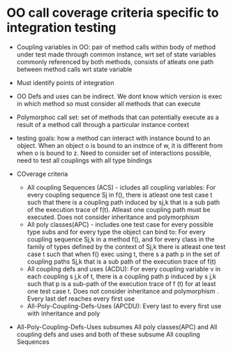 # OO call coverage criteria specific to integration testing  
* Coupling variables in OO: pair of method calls within body of method under test made through common instance, wrt set of state variables commonly referenced by both methods, consists of atleats one path between method calls wrt state variable  
* Must identify points of integration  
* OO Defs and uses can be indirect. We dont know which version is exec in which method so must consider all methods that can execute  
* Polymorphoc call set: set of methods that can potentially execute as a result of a method call through a particular instance context  
* testing goals: how a method can interact with instance bound to an object. When an object o is bound to an instnce of w, it is different from when o is bound to z. Need to consider set of interactions possible, need to test all couplings with all type bindings  
* COverage criteria  
  * All coupling Sequences (ACS) - icludes all coupling variables: For every coupling sequence Sj in f(), there is atleast one test case t such that there is a coupling path induced by sj,k that is a sub path of the execution trace of f(t). Atleast one coupling path must be executed. Does not consider inheritance and polymorphism  
  * All poly classes(APC) - includes one test case for every possible type subs and for every type the object can bind to: For every coupling sequence Sj,k in a method f(), and for every class in the family of types defined by the context of Sj,k there is atleast one test case t such that when f() exec using t, there s a path p in the set of coupling paths Sj,k that is a sub path of the execution trace of f(t)  
  * All coupling defs and uses (ACDU): For every coupling variable v in each coupling s j,k of t, there is a coupling path p induced by s j,k such that p is a sub-path of the execution trace of f (t) for at least one test case t. Does not consider inheritance and polymorphism . Every last def reaches every first use  
  * All-Poly-Coupling-Defs-Uses (APCDU): Every last to every first use with inheritance and poly  
    
* All-Poly-Coupling-Defs-Uses subsumes All poly classes(APC) and All coupling defs and uses and both of these subsume All coupling Sequences  
    
